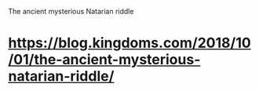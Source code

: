 The ancient mysterious Natarian riddle
# https://blog.kingdoms.com/2018/10/01/the-ancient-mysterious-natarian-riddle/
